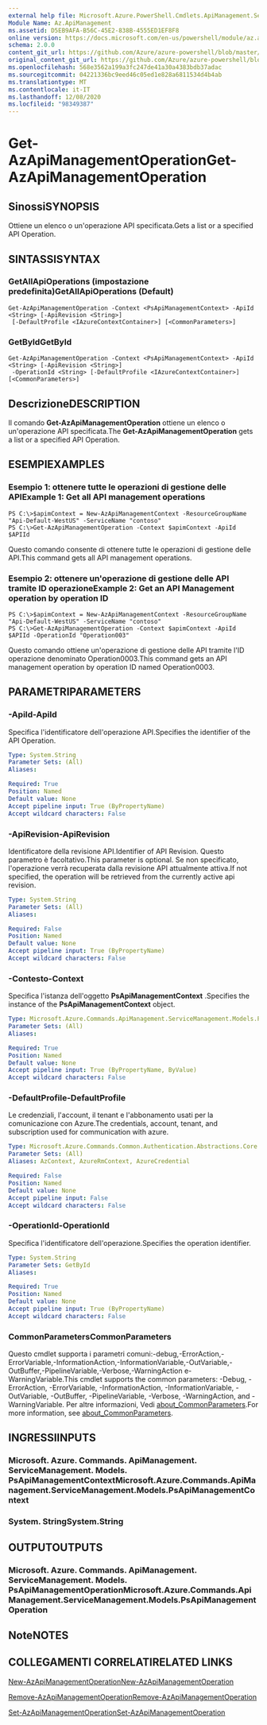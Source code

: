 ```yaml
---
external help file: Microsoft.Azure.PowerShell.Cmdlets.ApiManagement.ServiceManagement.dll-Help.xml
Module Name: Az.ApiManagement
ms.assetid: D5EB9AFA-B56C-45E2-838B-4555ED1EF8F8
online version: https://docs.microsoft.com/en-us/powershell/module/az.apimanagement/get-azapimanagementoperation
schema: 2.0.0
content_git_url: https://github.com/Azure/azure-powershell/blob/master/src/ApiManagement/ApiManagement/help/Get-AzApiManagementOperation.md
original_content_git_url: https://github.com/Azure/azure-powershell/blob/master/src/ApiManagement/ApiManagement/help/Get-AzApiManagementOperation.md
ms.openlocfilehash: 568e3562a199a3fc247de41a30a4383bdb37adac
ms.sourcegitcommit: 04221336bc9eed46c05ed1e828a6811534d4b4ab
ms.translationtype: MT
ms.contentlocale: it-IT
ms.lasthandoff: 12/08/2020
ms.locfileid: "98349387"
---
```

# <span data-ttu-id="8da5b-101">Get-AzApiManagementOperation</span><span class="sxs-lookup"><span data-stu-id="8da5b-101">Get-AzApiManagementOperation</span></span>

## <span data-ttu-id="8da5b-102">Sinossi</span><span class="sxs-lookup"><span data-stu-id="8da5b-102">SYNOPSIS</span></span>
<span data-ttu-id="8da5b-103">Ottiene un elenco o un'operazione API specificata.</span><span class="sxs-lookup"><span data-stu-id="8da5b-103">Gets a list or a specified API Operation.</span></span>

## <span data-ttu-id="8da5b-104">SINTASSI</span><span class="sxs-lookup"><span data-stu-id="8da5b-104">SYNTAX</span></span>

### <span data-ttu-id="8da5b-105">GetAllApiOperations (impostazione predefinita)</span><span class="sxs-lookup"><span data-stu-id="8da5b-105">GetAllApiOperations (Default)</span></span>
```
Get-AzApiManagementOperation -Context <PsApiManagementContext> -ApiId <String> [-ApiRevision <String>]
 [-DefaultProfile <IAzureContextContainer>] [<CommonParameters>]
```

### <span data-ttu-id="8da5b-106">GetById</span><span class="sxs-lookup"><span data-stu-id="8da5b-106">GetById</span></span>
```
Get-AzApiManagementOperation -Context <PsApiManagementContext> -ApiId <String> [-ApiRevision <String>]
 -OperationId <String> [-DefaultProfile <IAzureContextContainer>] [<CommonParameters>]
```

## <span data-ttu-id="8da5b-107">Descrizione</span><span class="sxs-lookup"><span data-stu-id="8da5b-107">DESCRIPTION</span></span>
<span data-ttu-id="8da5b-108">Il comando **Get-AzApiManagementOperation** ottiene un elenco o un'operazione API specificata.</span><span class="sxs-lookup"><span data-stu-id="8da5b-108">The **Get-AzApiManagementOperation** gets a list or a specified API Operation.</span></span>

## <span data-ttu-id="8da5b-109">ESEMPI</span><span class="sxs-lookup"><span data-stu-id="8da5b-109">EXAMPLES</span></span>

### <span data-ttu-id="8da5b-110">Esempio 1: ottenere tutte le operazioni di gestione delle API</span><span class="sxs-lookup"><span data-stu-id="8da5b-110">Example 1: Get all API management operations</span></span>
```
PS C:\>$apimContext = New-AzApiManagementContext -ResourceGroupName "Api-Default-WestUS" -ServiceName "contoso"
PS C:\>Get-AzApiManagementOperation -Context $apimContext -ApiId $APIId
```

<span data-ttu-id="8da5b-111">Questo comando consente di ottenere tutte le operazioni di gestione delle API.</span><span class="sxs-lookup"><span data-stu-id="8da5b-111">This command gets all API management operations.</span></span>

### <span data-ttu-id="8da5b-112">Esempio 2: ottenere un'operazione di gestione delle API tramite ID operazione</span><span class="sxs-lookup"><span data-stu-id="8da5b-112">Example 2: Get an API Management operation by operation ID</span></span>
```
PS C:\>$apimContext = New-AzApiManagementContext -ResourceGroupName "Api-Default-WestUS" -ServiceName "contoso"
PS C:\>Get-AzApiManagementOperation -Context $apimContext -ApiId $APIId -OperationId "Operation003"
```

<span data-ttu-id="8da5b-113">Questo comando ottiene un'operazione di gestione delle API tramite l'ID operazione denominato Operation0003.</span><span class="sxs-lookup"><span data-stu-id="8da5b-113">This command gets an API management operation by operation ID named Operation0003.</span></span>

## <span data-ttu-id="8da5b-114">PARAMETRI</span><span class="sxs-lookup"><span data-stu-id="8da5b-114">PARAMETERS</span></span>

### <span data-ttu-id="8da5b-115">-ApiId</span><span class="sxs-lookup"><span data-stu-id="8da5b-115">-ApiId</span></span>
<span data-ttu-id="8da5b-116">Specifica l'identificatore dell'operazione API.</span><span class="sxs-lookup"><span data-stu-id="8da5b-116">Specifies the identifier of the API Operation.</span></span>

```yaml
Type: System.String
Parameter Sets: (All)
Aliases:

Required: True
Position: Named
Default value: None
Accept pipeline input: True (ByPropertyName)
Accept wildcard characters: False
```

### <span data-ttu-id="8da5b-117">-ApiRevision</span><span class="sxs-lookup"><span data-stu-id="8da5b-117">-ApiRevision</span></span>
<span data-ttu-id="8da5b-118">Identificatore della revisione API.</span><span class="sxs-lookup"><span data-stu-id="8da5b-118">Identifier of API Revision.</span></span> <span data-ttu-id="8da5b-119">Questo parametro è facoltativo.</span><span class="sxs-lookup"><span data-stu-id="8da5b-119">This parameter is optional.</span></span> <span data-ttu-id="8da5b-120">Se non specificato, l'operazione verrà recuperata dalla revisione API attualmente attiva.</span><span class="sxs-lookup"><span data-stu-id="8da5b-120">If not specified, the operation will be retrieved from the currently active api revision.</span></span>

```yaml
Type: System.String
Parameter Sets: (All)
Aliases:

Required: False
Position: Named
Default value: None
Accept pipeline input: True (ByPropertyName)
Accept wildcard characters: False
```

### <span data-ttu-id="8da5b-121">-Contesto</span><span class="sxs-lookup"><span data-stu-id="8da5b-121">-Context</span></span>
<span data-ttu-id="8da5b-122">Specifica l'istanza dell'oggetto **PsApiManagementContext** .</span><span class="sxs-lookup"><span data-stu-id="8da5b-122">Specifies the instance of the **PsApiManagementContext** object.</span></span>

```yaml
Type: Microsoft.Azure.Commands.ApiManagement.ServiceManagement.Models.PsApiManagementContext
Parameter Sets: (All)
Aliases:

Required: True
Position: Named
Default value: None
Accept pipeline input: True (ByPropertyName, ByValue)
Accept wildcard characters: False
```

### <span data-ttu-id="8da5b-123">-DefaultProfile</span><span class="sxs-lookup"><span data-stu-id="8da5b-123">-DefaultProfile</span></span>
<span data-ttu-id="8da5b-124">Le credenziali, l'account, il tenant e l'abbonamento usati per la comunicazione con Azure.</span><span class="sxs-lookup"><span data-stu-id="8da5b-124">The credentials, account, tenant, and subscription used for communication with azure.</span></span>

```yaml
Type: Microsoft.Azure.Commands.Common.Authentication.Abstractions.Core.IAzureContextContainer
Parameter Sets: (All)
Aliases: AzContext, AzureRmContext, AzureCredential

Required: False
Position: Named
Default value: None
Accept pipeline input: False
Accept wildcard characters: False
```

### <span data-ttu-id="8da5b-125">-OperationId</span><span class="sxs-lookup"><span data-stu-id="8da5b-125">-OperationId</span></span>
<span data-ttu-id="8da5b-126">Specifica l'identificatore dell'operazione.</span><span class="sxs-lookup"><span data-stu-id="8da5b-126">Specifies the operation identifier.</span></span>

```yaml
Type: System.String
Parameter Sets: GetById
Aliases:

Required: True
Position: Named
Default value: None
Accept pipeline input: True (ByPropertyName)
Accept wildcard characters: False
```

### <span data-ttu-id="8da5b-127">CommonParameters</span><span class="sxs-lookup"><span data-stu-id="8da5b-127">CommonParameters</span></span>
<span data-ttu-id="8da5b-128">Questo cmdlet supporta i parametri comuni:-debug,-ErrorAction,-ErrorVariable,-InformationAction,-InformationVariable,-OutVariable,-OutBuffer,-PipelineVariable,-Verbose,-WarningAction e-WarningVariable.</span><span class="sxs-lookup"><span data-stu-id="8da5b-128">This cmdlet supports the common parameters: -Debug, -ErrorAction, -ErrorVariable, -InformationAction, -InformationVariable, -OutVariable, -OutBuffer, -PipelineVariable, -Verbose, -WarningAction, and -WarningVariable.</span></span> <span data-ttu-id="8da5b-129">Per altre informazioni, Vedi [about_CommonParameters](http://go.microsoft.com/fwlink/?LinkID=113216).</span><span class="sxs-lookup"><span data-stu-id="8da5b-129">For more information, see [about_CommonParameters](http://go.microsoft.com/fwlink/?LinkID=113216).</span></span>

## <span data-ttu-id="8da5b-130">INGRESSI</span><span class="sxs-lookup"><span data-stu-id="8da5b-130">INPUTS</span></span>

### <span data-ttu-id="8da5b-131">Microsoft. Azure. Commands. ApiManagement. ServiceManagement. Models. PsApiManagementContext</span><span class="sxs-lookup"><span data-stu-id="8da5b-131">Microsoft.Azure.Commands.ApiManagement.ServiceManagement.Models.PsApiManagementContext</span></span>

### <span data-ttu-id="8da5b-132">System. String</span><span class="sxs-lookup"><span data-stu-id="8da5b-132">System.String</span></span>

## <span data-ttu-id="8da5b-133">OUTPUT</span><span class="sxs-lookup"><span data-stu-id="8da5b-133">OUTPUTS</span></span>

### <span data-ttu-id="8da5b-134">Microsoft. Azure. Commands. ApiManagement. ServiceManagement. Models. PsApiManagementOperation</span><span class="sxs-lookup"><span data-stu-id="8da5b-134">Microsoft.Azure.Commands.ApiManagement.ServiceManagement.Models.PsApiManagementOperation</span></span>

## <span data-ttu-id="8da5b-135">Note</span><span class="sxs-lookup"><span data-stu-id="8da5b-135">NOTES</span></span>

## <span data-ttu-id="8da5b-136">COLLEGAMENTI CORRELATI</span><span class="sxs-lookup"><span data-stu-id="8da5b-136">RELATED LINKS</span></span>

[<span data-ttu-id="8da5b-137">New-AzApiManagementOperation</span><span class="sxs-lookup"><span data-stu-id="8da5b-137">New-AzApiManagementOperation</span></span>](./New-AzApiManagementOperation.md)

[<span data-ttu-id="8da5b-138">Remove-AzApiManagementOperation</span><span class="sxs-lookup"><span data-stu-id="8da5b-138">Remove-AzApiManagementOperation</span></span>](./Remove-AzApiManagementOperation.md)

[<span data-ttu-id="8da5b-139">Set-AzApiManagementOperation</span><span class="sxs-lookup"><span data-stu-id="8da5b-139">Set-AzApiManagementOperation</span></span>](./Set-AzApiManagementOperation.md)


